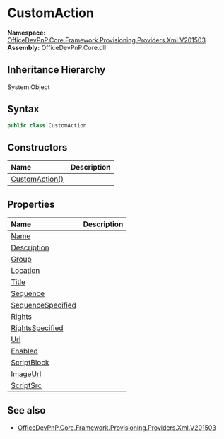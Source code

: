 # CustomAction
  

**Namespace:** [OfficeDevPnP.Core.Framework.Provisioning.Providers.Xml.V201503](OfficeDevPnP.Core.Framework.Provisioning.Providers.Xml.V201503.md)  
**Assembly:** OfficeDevPnP.Core.dll  
## Inheritance Hierarchy
System.Object  

## Syntax
```C#
public class CustomAction
```
## Constructors
|**Name**|**Description**|
|:-----|:-----|
| [CustomAction()](OfficeDevPnP.Core.Framework.Provisioning.Providers.Xml.V201503.CustomAction.ctor1.md) | 
## Properties
|**Name**|**Description**|
|:-----|:-----|
| [Name](OfficeDevPnP.Core.Framework.Provisioning.Providers.Xml.V201503.CustomAction.Name.md) | 
| [Description](OfficeDevPnP.Core.Framework.Provisioning.Providers.Xml.V201503.CustomAction.Description.md) | 
| [Group](OfficeDevPnP.Core.Framework.Provisioning.Providers.Xml.V201503.CustomAction.Group.md) | 
| [Location](OfficeDevPnP.Core.Framework.Provisioning.Providers.Xml.V201503.CustomAction.Location.md) | 
| [Title](OfficeDevPnP.Core.Framework.Provisioning.Providers.Xml.V201503.CustomAction.Title.md) | 
| [Sequence](OfficeDevPnP.Core.Framework.Provisioning.Providers.Xml.V201503.CustomAction.Sequence.md) | 
| [SequenceSpecified](OfficeDevPnP.Core.Framework.Provisioning.Providers.Xml.V201503.CustomAction.SequenceSpecified.md) | 
| [Rights](OfficeDevPnP.Core.Framework.Provisioning.Providers.Xml.V201503.CustomAction.Rights.md) | 
| [RightsSpecified](OfficeDevPnP.Core.Framework.Provisioning.Providers.Xml.V201503.CustomAction.RightsSpecified.md) | 
| [Url](OfficeDevPnP.Core.Framework.Provisioning.Providers.Xml.V201503.CustomAction.Url.md) | 
| [Enabled](OfficeDevPnP.Core.Framework.Provisioning.Providers.Xml.V201503.CustomAction.Enabled.md) | 
| [ScriptBlock](OfficeDevPnP.Core.Framework.Provisioning.Providers.Xml.V201503.CustomAction.ScriptBlock.md) | 
| [ImageUrl](OfficeDevPnP.Core.Framework.Provisioning.Providers.Xml.V201503.CustomAction.ImageUrl.md) | 
| [ScriptSrc](OfficeDevPnP.Core.Framework.Provisioning.Providers.Xml.V201503.CustomAction.ScriptSrc.md) | 
## See also
- [OfficeDevPnP.Core.Framework.Provisioning.Providers.Xml.V201503](OfficeDevPnP.Core.Framework.Provisioning.Providers.Xml.V201503.md)
